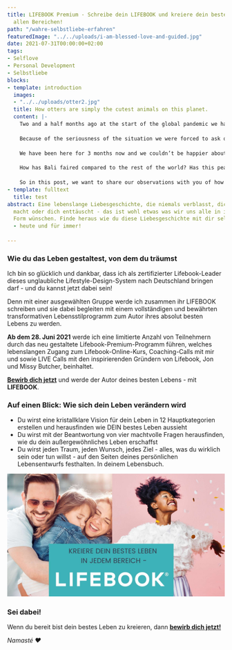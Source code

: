 ```yaml
---
title: LIFEBOOK Premium - Schreibe dein LIFEBOOK und kreiere dein bestes Leben in
  allen Bereichen!
path: "/wahre-selbstliebe-erfahren"
featuredImage: "../../uploads/i-am-blessed-love-and-guided.jpg"
date: 2021-07-31T00:00:00+02:00
tags:
- Selflove
- Personal Development
- Selbstliebe
blocks:
- template: introduction
  images:
  - "../../uploads/otter2.jpg"
  title: How otters are simply the cutest animals on this planet.
  content: |-
    Two and a half months ago at the start of the global pandemic we had a really hard decision to make, where do we go? For most people the answer is simple, 'home'. But for us it's kind of complicated. We've been travelling the world non stop for 4 years and although we have an apartment in Kuala Lumpur, home for us is still to be decided.

    Because of the seriousness of the situation we were forced to ask ourselves the question "where do we feel the most at home?” and the answer was clear - Bali.

    We have been here for 3 months now and we couldn’t be happier about our decision. Although there have been a lot of changes on the island, we love this place and we love how the locals and foreigners combined have handled the difficult situation we all find ourselves in.

    How has Bali faired compared to the rest of the world? Has this peaceful island turned into chaos? We know that a lot of you had to cancel your travel plans to come here and are probably wondering when you might be able to return.

    So in this post, we want to share our observations with you of how life here in Bali has changed and give you information direct from the authorities.
- template: fulltext
  title: test
abstract: Eine lebenslange Liebesgeschichte, die niemals verblasst, dich unglücklich
  macht oder dich enttäuscht - das ist wohl etwas was wir uns alle in irgendeiner
  Form wünschen. Finde heraus wie du diese Liebesgeschichte mit dir selbst beginnst
  - heute und für immer!

---
```

### Wie du das Leben gestaltest, von dem du träumst

Ich bin so glücklich und dankbar, dass ich als zertifizierter Lifebook-Leader dieses unglaubliche Lifestyle-Design-System nach Deutschland bringen darf - und du kannst jetzt dabei sein!

Denn mit einer ausgewählten Gruppe werde ich zusammen ihr LIFEBOOK schreiben und sie dabei begleiten mit einem vollständigen und bewährten transformativen Lebensstilprogramm zum Autor ihres absolut besten Lebens zu werden.

**Ab dem 28. Juni 2021** werde ich eine limitierte Anzahl von Teilnehmern durch das neu gestaltete Lifebook-Premium-Programm führen, welches lebenslangen Zugang zum Lifebook-Online-Kurs, Coaching-Calls mit mir und sowie LIVE Calls mit den inspirierenden Gründern von Lifebook, Jon und Missy Butcher, beinhaltet.

<a href="https://www.subscribepage.com/lifebook" target="_blank">**Bewirb dich jetzt**</a> und werde der Autor deines besten Lebens - mit **LIFEBOOK**.

### Auf einen Blick: Wie sich dein Leben verändern wird

* Du wirst eine kristallklare Vision für dein Leben in 12 Hauptkategorien erstellen und herausfinden wie DEIN bestes Leben aussieht
* Du wirst mit der Beantwortung von vier machtvolle Fragen herausfinden, wie du dein außergewöhnliches Leben erschaffst
* Du wirst jeden Traum, jeden Wunsch, jedes Ziel - alles, was du wirklich sein oder tun willst - auf den Seiten deines persönlichen Lebensentwurfs festhalten. In deinem Lebensbuch. 

![](../../uploads/i-am-blessed-love-and-guided.jpg)

### Sei dabei!

Wenn du bereit bist dein bestes Leben zu kreieren, dann <a href="https://www.subscribepage.com/lifebook" target="_blank">**bewirb dich jetzt!**</a>

_Namasté ♥_
